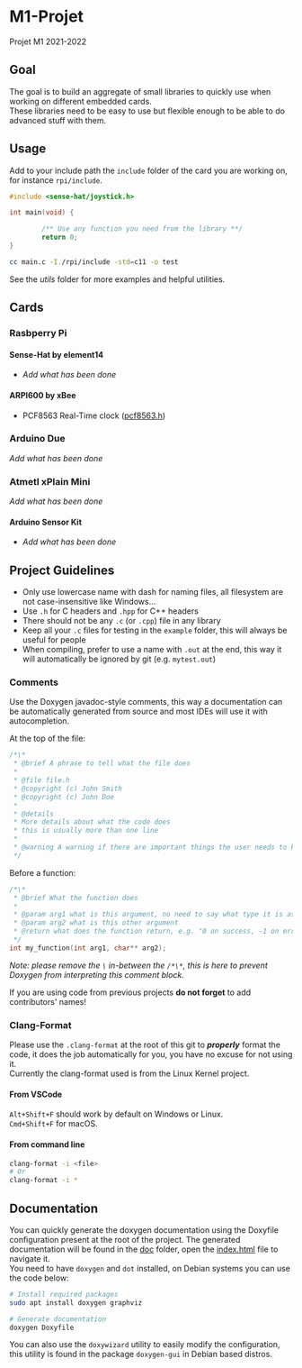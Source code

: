 # M1-Projet

Projet M1 2021-2022

## Goal

The goal is to build an aggregate of small libraries to quickly use when working on different embedded cards.  
These libraries need to be easy to use but flexible enough to be able to do advanced stuff with them.  
 
## Usage

Add to your include path the `include` folder of the card you are working on, for instance `rpi/include`.  

```c
#include <sense-hat/joystick.h>

int main(void) {

        /** Use any function you need from the library **/
        return 0;
}
```

```sh
cc main.c -I./rpi/include -std=c11 -o test
``` 

See the *utils* folder for more examples and helpful utilities.

## Cards

### Rasbperry Pi 

#### Sense-Hat by element14

- *Add what has been done*

#### ARPI600 by xBee

- PCF8563 Real-Time clock ([pcf8563.h](rpi/include/arpi600/pcf8563.h))

### Arduino Due

*Add what has been done*

### Atmetl xPlain Mini

*Add what has been done*

#### Arduino Sensor Kit 

- *Add what has been done*
  
## Project Guidelines

- Only use lowercase name with dash for naming files, all filesystem are not case-insensitive like Windows...  
- Use `.h` for C headers and `.hpp` for C++ headers
- There should not be any `.c` (or `.cpp`) file in any library
- Keep all your `.c` files for testing in the `example` folder, this will always be useful for people
- When compiling, prefer to use a name with `.out` at the end, this way it will automatically be ignored by git (e.g. `mytest.out`)

### Comments 

Use the Doxygen javadoc-style comments, this way a documentation can be automatically generated from source and most IDEs will use it with autocompletion.

At the top of the file: 

```c
/*\*
 * @brief A phrase to tell what the file does
 * 
 * @file file.h
 * @copyright (c) John Smith 
 * @copyright (c) John Doe   
 *  
 * @details
 * More details about what the code does
 * this is usually more than one line
 * 
 * @warning A warning if there are important things the user needs to know
 */
``` 

Before a function:
```c
/*\*
 * @brief What the function does 
 * 
 * @param arg1 what is this argument, no need to say what type it is as it's automatically done
 * @param arg2 what is this other argument
 * @return what does the function return, e.g. "0 on success, -1 on error"
 */
int my_function(int arg1, char** arg2);
```

*Note: please remove the `\` in-between the `/*\*`, this is here to prevent Doxygen from interpreting this comment block.*

If you are using code from previous projects **do not forget** to add contributors' names!

### Clang-Format

Please use the `.clang-format` at the root of this git to ***properly*** format the code, it does the job automatically for you, you have no excuse for not using it.  
Currently the clang-format used is from the Linux Kernel project.

#### From VSCode

`Alt+Shift+F` should work by default on Windows or Linux.  
`Cmd+Shift+F` for macOS.

#### From command line

```sh
clang-format -i <file>
# Or
clang-format -i *
```

## Documentation

You can quickly generate the doxygen documentation using the Doxyfile configuration present at the root of the project.
The generated documentation will be found in the [doc](doc/) folder, open the [index.html](doc/html/index.html) file to navigate it.  
You need to have `doxygen` and `dot` installed, on Debian systems you can use the code below:

```sh
# Install required packages
sudo apt install doxygen graphviz

# Generate documentation
doxygen Doxyfile
```

You can also use the `doxywizard` utility to easily modify the configuration, this utility is found in the package `doxygen-gui` in Debian based distros.
